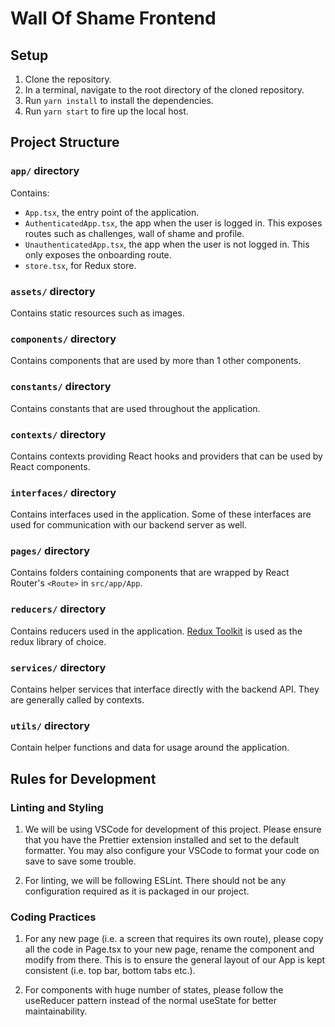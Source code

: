 # Wall Of Shame Frontend

## Setup

1. Clone the repository.
2. In a terminal, navigate to the root directory of the cloned repository.
3. Run `yarn install` to install the dependencies.
4. Run `yarn start` to fire up the local host.

## Project Structure

### `app/` directory

Contains:

- `App.tsx`, the entry point of the application.
- `AuthenticatedApp.tsx`, the app when the user is logged in. This exposes routes such as challenges, wall of shame and profile.
- `UnauthenticatedApp.tsx`, the app when the user is not logged in. This only exposes the onboarding route.
- `store.tsx`, for Redux store.

### `assets/` directory

Contains static resources such as images.

### `components/` directory

Contains components that are used by more than 1 other components.

### `constants/` directory

Contains constants that are used throughout the application.

### `contexts/` directory

Contains contexts providing React hooks and providers that can be used by React components.

### `interfaces/` directory

Contains interfaces used in the application. Some of these interfaces are used for communication with our backend server as well.

### `pages/` directory

Contains folders containing components that are wrapped by React Router's `<Route>` in `src/app/App`.

### `reducers/` directory

Contains reducers used in the application. [Redux Toolkit](https://redux-toolkit.js.org/) is used as the redux library of choice.

### `services/` directory

Contains helper services that interface directly with the backend API. They are generally called by contexts.

### `utils/` directory

Contain helper functions and data for usage around the application.

## Rules for Development

### Linting and Styling

1. We will be using VSCode for development of this project. Please ensure that you have the Prettier extension installed and set to the default formatter. You may also configure your VSCode to format your code on save to save some trouble.

2. For linting, we will be following ESLint. There should not be any configuration required as it is packaged in our project.

### Coding Practices

1. For any new page (i.e. a screen that requires its own route), please copy all the code in Page.tsx to your new page, rename the component and modify from there. This is to ensure the general layout of our App is kept consistent (i.e. top bar, bottom tabs etc.).

2. For components with huge number of states, please follow the useReducer pattern instead of the normal useState for better maintainability.
